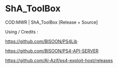 # ShA_ToolBox


COD:MWR | ShA_ToolBox [Release + Source]


Using / Credits :


https://github.com/BISOON/PS4Lib  


https://github.com/BISOON/PS4-API-SERVER 


https://github.com/Al-Azif/ps4-exploit-host/releases

